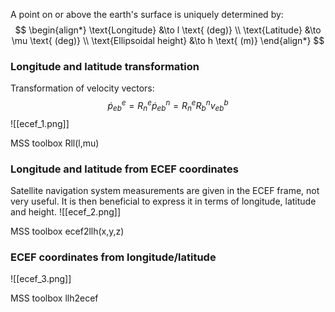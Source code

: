 A point on or above the earth's surface is uniquely determined by:
$$
\begin{align*} \text{Longitude} &\to l \text{ (deg)} \\ \text{Latitude} &\to \mu \text{ (deg)} \\ \text{Ellipsoidal height} &\to h \text{ (m)} \end{align*}
$$
### Longitude and latitude transformation
Transformation of velocity vectors:
$$
\dot{p}^{e}_{eb} = R^e_{n}\dot{p}^n_{eb} = R^e_{n}R^n_{b}v^b_{eb}
$$
![[ecef_1.png]]

MSS toolbox Rll(l,mu)

### Longitude and latitude from ECEF coordinates
Satellite navigation system measurements are given in the ECEF frame, not very useful. It is then beneficial to express it in terms of longitude, latitude and height.
![[ecef_2.png]]

MSS toolbox ecef2llh(x,y,z)

### ECEF coordinates from longitude/latitude
![[ecef_3.png]]

MSS toolbox llh2ecef

